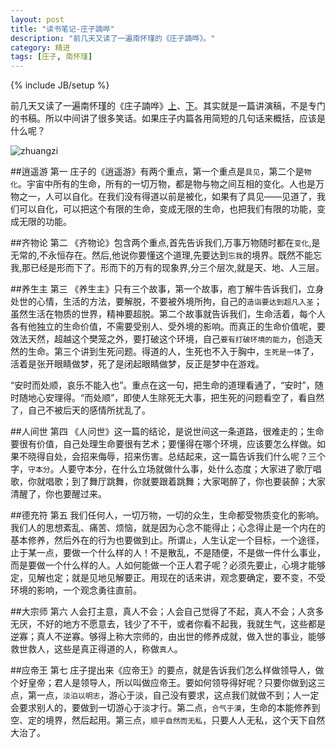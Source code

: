 ```yaml
---
layout: post
title: "读书笔记-庄子諵哗"
description: "前几天又读了一遍南怀瑾的《庄子諵哗》。"
category: 精进 
tags: [庄子, 南怀瑾]
---
```

{% include JB/setup %}

前几天又读了一遍南怀瑾的《庄子諵哗》[上](http://book.douban.com/subject/2149717/)、[下](http://book.douban.com/subject/2221115/)。其实就是一篇讲演稿，不是专门的书稿。所以中间讲了很多笑话。如果庄子内篇各用简短的几句话来概括，应该是什么呢？

![zhuangzi](http://www.gmw.cn/images/2009-03/18/xin_160306181555562245146.jpg)

##逍遥游 第一
庄子的《逍遥游》有两个重点，第一个重点是`具见`，第二个是`物化`。宇宙中所有的生命，所有的一切万物，都是物与物之间互相的变化。人也是万物之一，人可以自化。在我们没有得道以前是被化，如果有了具见——见道了，我们可以自化，可以把这个有限的生命，变成无限的生命，也把我们有限的功能，变成无限的功能。

##齐物论 第二
《齐物论》包含两个重点,首先告诉我们,万事万物随时都在`变化`,是无常的,不永恒存在。然后,他说你要懂这个道理,先要达到`忘我`的境界。既然不能忘我,那已经是形而下了。形而下的万有的现象界,分三个层次,就是天、地、人三层。

##养生主 第三
《养生主》只有三个故事，第一个故事，庖丁解牛告诉我们，立身处世的心情，生活的方法，要解脱，不要被外境所拘，自己的`造诣要达到超凡入圣`；虽然生活在物质的世界，精神要超脱。第二个故事就告诉我们，生命活着，每个人各有他独立的生命价值，不需要受别人、受外境的影响。而真正的生命价值呢，要效法天然，超越这个樊笼之外，要打破这个环境，自己`要有打破环境的能力`，创造天然的生命。第三个讲到生死问题。得道的人，生死也不入于胸中，`生死是一体`了，活着是张开眼睛做梦，死了是闭起眼睛做梦，反正是梦中在游戏。

“安时而处顺，哀乐不能入也”。重点在这一句，把生命的道理看通了，“安时”，随时随地心安理得。“而处顺”，即使人生除死无大事，把生死的问题看空了，看自然了，自己不被后天的感情所扰乱了。

##人间世 第四
《人问世》这一篇的结论，是说世间这一条道路，很难走的；生命要很有价值，自己处理生命要很有艺术；要懂得在哪个环境，应该要怎么样做。如果不晓得自处，会招来侮辱，招来伤害。总结起来，这一篇告诉我们什么呢？三个字，`守本分`。人要守本分，在什么立场就做什么事，处什么态度；大家进了歌厅唱歌，你就唱歌；到了舞厅跳舞，你就要跟着跳舞；大家喝醉了，你也要装醉；大家清醒了，你也要醒过来。

##德充符 第五
我们任何人，一切万物，一切的众生，生命都受物质变化的影响。我们人的思想紊乱、痛苦、烦恼，就是因为心念不能得止；心念得止是一个内在的基本修养，然后外在的行为也要做到止。所谓`止`，人生认定一个目标，一个途径，止于某一点，要做一个什么样的人！不是散乱，不是随便，不是做一件什么事业，而是要做一个什么样的人。人如何能做一个正人君子呢？必须先要止，心境才能够定，见解也定；就是见地见解要正。用现在的话来讲，观念要确定，要不变，不受环境的影响，一个观念勇往直前。

##大宗师 第六
人会打主意，真人不会；人会自己觉得了不起，真人不会；人贪多无厌，不好的地方不愿意去，钱少了不干，或者你看不起我，我就生气，这些都是逆寡；真人不逆寡。够得上称大宗师的，由出世的修养成就，做入世的事业，能够救世救人，这些是真正得道的人，称做`真人`。

##应帝王 第七
庄子提出来《应帝王》的要点，就是告诉我们怎么样做领导人，做个好皇帝；君人是领导人，所以叫做应帝王。要如何领导得好呢？只要你做到这三点，第一点，`淡泊以明志`，游心于淡，自己没有要求，这点我们就做不到；人一定会要求别人的，要做到一切游心于淡才行。第二点，`合气于漠`，生命的本能修养到空、定的境界，然后起用。第三点，`顺乎自然而无私`，只要人人无私，这个天下自然大治了。
